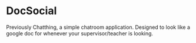 # DocSocial
Previously Chatthing, a simple chatroom application. Designed to look like a google doc for whenever your supervisor/teacher is looking.
